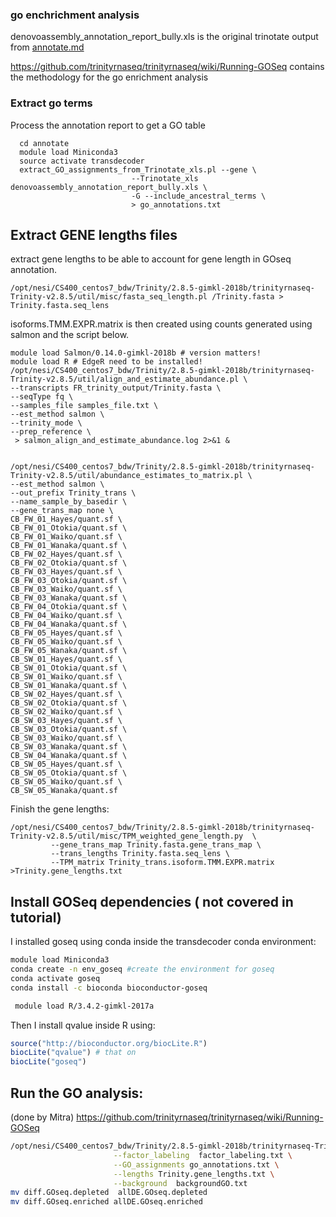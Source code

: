 ### go enchrichment analysis


denovoassembly_annotation_report_bully.xls is the original trinotate output from  [annotate.md](annotate.md)

https://github.com/trinityrnaseq/trinityrnaseq/wiki/Running-GOSeq contains the methodology for the go enrichment analysis



### Extract go terms

Process the annotation report to get a GO table

```
  cd annotate
  module load Miniconda3
  source activate transdecoder
  extract_GO_assignments_from_Trinotate_xls.pl --gene \
                           --Trinotate_xls  denovoassembly_annotation_report_bully.xls \
                           -G --include_ancestral_terms \
                           > go_annotations.txt
````

## Extract GENE lengths files

extract gene lengths to be able to account for gene length in GOseq annotation.

```
/opt/nesi/CS400_centos7_bdw/Trinity/2.8.5-gimkl-2018b/trinityrnaseq-Trinity-v2.8.5/util/misc/fasta_seq_length.pl /Trinity.fasta > Trinity.fasta.seq_lens
```


isoforms.TMM.EXPR.matrix  is then created using counts generated using salmon and the script below. 


```
module load Salmon/0.14.0-gimkl-2018b # version matters!
module load R # EdgeR need to be installed!
/opt/nesi/CS400_centos7_bdw/Trinity/2.8.5-gimkl-2018b/trinityrnaseq-Trinity-v2.8.5/util/align_and_estimate_abundance.pl \
--transcripts FR_trinity_output/Trinity.fasta \
--seqType fq \
--samples_file samples_file.txt \
--est_method salmon \
--trinity_mode \
--prep_reference \
 > salmon_align_and_estimate_abundance.log 2>&1 &


/opt/nesi/CS400_centos7_bdw/Trinity/2.8.5-gimkl-2018b/trinityrnaseq-Trinity-v2.8.5/util/abundance_estimates_to_matrix.pl \
--est_method salmon \
--out_prefix Trinity_trans \
--name_sample_by_basedir \
--gene_trans_map none \
CB_FW_01_Hayes/quant.sf \
CB_FW_01_Otokia/quant.sf \
CB_FW_01_Waiko/quant.sf \
CB_FW_01_Wanaka/quant.sf \
CB_FW_02_Hayes/quant.sf \
CB_FW_02_Otokia/quant.sf \
CB_FW_03_Hayes/quant.sf \
CB_FW_03_Otokia/quant.sf \
CB_FW_03_Waiko/quant.sf \
CB_FW_03_Wanaka/quant.sf \
CB_FW_04_Otokia/quant.sf \
CB_FW_04_Waiko/quant.sf \
CB_FW_04_Wanaka/quant.sf \
CB_FW_05_Hayes/quant.sf \
CB_FW_05_Waiko/quant.sf \
CB_FW_05_Wanaka/quant.sf \
CB_SW_01_Hayes/quant.sf \
CB_SW_01_Otokia/quant.sf \
CB_SW_01_Waiko/quant.sf \
CB_SW_01_Wanaka/quant.sf \
CB_SW_02_Hayes/quant.sf \
CB_SW_02_Otokia/quant.sf \
CB_SW_02_Waiko/quant.sf \
CB_SW_03_Hayes/quant.sf \
CB_SW_03_Otokia/quant.sf \
CB_SW_03_Waiko/quant.sf \
CB_SW_03_Wanaka/quant.sf \
CB_SW_04_Wanaka/quant.sf \
CB_SW_05_Hayes/quant.sf \
CB_SW_05_Otokia/quant.sf \
CB_SW_05_Waiko/quant.sf \
CB_SW_05_Wanaka/quant.sf 
```

Finish the gene lengths:

```
/opt/nesi/CS400_centos7_bdw/Trinity/2.8.5-gimkl-2018b/trinityrnaseq-Trinity-v2.8.5/util/misc/TPM_weighted_gene_length.py  \
         --gene_trans_map Trinity.fasta.gene_trans_map \
         --trans_lengths Trinity.fasta.seq_lens \
         --TPM_matrix Trinity_trans.isoform.TMM.EXPR.matrix >Trinity.gene_lengths.txt
```



## Install GOSeq dependencies ( not covered in tutorial)


 I installed goseq using conda inside the transdecoder conda environment:

```bash
module load Miniconda3
conda create -n env_goseq #create the environment for goseq
conda activate goseq
conda install -c bioconda bioconductor-goseq 

 module load R/3.4.2-gimkl-2017a
```

Then I install qvalue inside R using:

```r
source("http://bioconductor.org/biocLite.R")
biocLite("qvalue") # that on
biocLite("goseq")  
```

## Run the GO analysis:
(done by Mitra)
https://github.com/trinityrnaseq/trinityrnaseq/wiki/Running-GOSeq

```bash
/opt/nesi/CS400_centos7_bdw/Trinity/2.8.5-gimkl-2018b/trinityrnaseq-Trinity-v2.8.5/Analysis/DifferentialExpression/run_GOseq.pl \
                       --factor_labeling  factor_labeling.txt \
                       --GO_assignments go_annotations.txt \
                       --lengths Trinity.gene_lengths.txt \
                       --background  backgroundGO.txt
mv diff.GOseq.depleted  allDE.GOseq.depleted 
mv diff.GOseq.enriched allDE.GOseq.enriched                 
```




```

